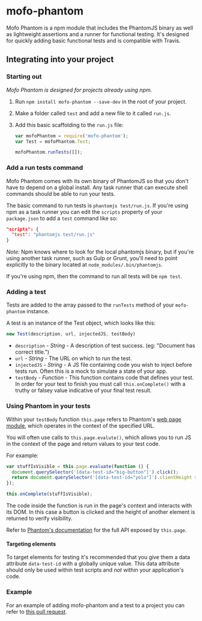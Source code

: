 # mofo-phantom

Mofo Phantom is a npm module that includes the PhantomJS binary as well as lightweight assertions and a runner for functional testing. It's designed for quickly adding basic functional tests and is compatible with Travis.

## Integrating into your project

### Starting out

*Mofo Phantom is designed for projects already using npm.*

1. Run `npm install mofo-phantom --save-dev` in the root of your project.
2. Make a folder called `test` and add a new file to it called `run.js`.
3. Add this basic scaffolding to the `run.js` file:

    ```javascript
    var mofoPhantom = require('mofo-phantom');
	var Test = mofoPhantom.Test;
	
	mofoPhantom.runTests([]);
    ```

### Add a run tests command

Mofo Phantom comes with its own binary of PhantomJS so that you don't have to depend on a global install. Any task runner that can execute shell commands should be able to run your tests.

The basic command to run tests is `phantomjs test/run.js`.  If you're using npm as a task runner you can edit the `scripts` property of your `package.json` to add a `test` command like so:

```json
"scripts": {
  "test": "phantomjs test/run.js"
}
```

*Note:* Npm knows where to look for the local phantomjs binary, but if you're using another task runner, such as Gulp or Grunt, you'll need to point explicitly to the binary located at `node_modules/.bin/phantomjs`.

If you're using npm, then the command to run all tests will be `npm test`.

### Adding a test

Tests are added to the array passed to the `runTests` method of your `mofo-phantom` instance.

A test is an instance of the Test object, which looks like this:

```javascript
new Test(description, url, injectedJS, testBody)
```

- `description` - *String* - A description of test success. (eg: "Document has correct title.")
- `url` - *String* - The URL on which to run the test.
- `injectedJS` - *String* - A JS file containing code you wish to inject before tests run. Often this is a mock to simulate a state of your app.
- `testBody` - *Function* - This function contains code that defines your test. In order for your test to finish you must call `this.onComplete()` with a truthy or falsey value indicative of your final test result.

### Using Phantom in your tests

Within your `testBody` function `this.page` refers to Phantom's [web page module](http://phantomjs.org/api/webpage/), which operates in the context of the specified URL.

You will often use calls to `this.page.evalute()`, which allows you to run JS in the context of the page and return values to your test code.

For example:

```javascript
var stuffIsVisible = this.page.evaluate(function () {
  document.querySelector('[data-test-id="big-button"]').click();
  return document.querySelector('[data-test-id="yolo"]').clientHeight > 0;
});

this.onComplete(stuffIsVisible);
```

The code inside the function is run in the page's context and interacts with its DOM. In this case a button is clicked and the height of another element is returned to verify visibility.

Refer to [Phantom's documentation](http://phantomjs.org/api/webpage/) for the full API exposed by `this.page`.

#### Targeting elements

To target elements for testing it's recommended that you give them a data attribute `data-test-id` with a globally unique value. This data attribute should only be used within test scripts and *not* within your application's code.

### Example

For an example of adding mofo-phantom and a test to a project you can refer to [this pull request](https://github.com/gvn/yolo/pull/1/files).